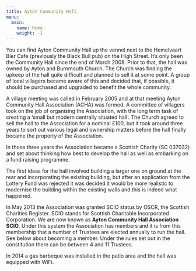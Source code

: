 ```yaml
---
title: Ayton Community Hall
menu:
  main:
    name: Home
    weight: -1
---
```



You can find Ayton Community Hall up the vennel next to the Hemelvaart Bier Cafe (previously the Black Bull pub) on the High Street. It’s only been the Community Hall since the end of March 2008. Prior to that, the hall was owned by Ayton and Burnmouth Church. The Church was finding the upkeep of the hall quite difficult and planned to sell it at some point. A group of local villagers became aware of this and decided that, if possible, it should be purchased and upgraded to benefit the whole community.

A village meeting was called in February 2005 and at that meeting Ayton Community Hall Association (ACHA) was formed. A committee of villagers took on the job of organising the Association, with the long term task of creating a ‘small but modern centrally situated hall’. The Church agreed to sell the hall to the Association for a nominal £100, but it took around three years to sort out various legal and ownership matters before the hall finally became the property of the Association.

In those three years the Association became a Scottish Charity (SC 037032) and set about thinking how best to develop the hall as well as embarking on a fund raising programme.

The first ideas for the hall involved building a larger one on ground at the rear and incorporating the existing building, but after an application from the Lottery Fund was rejected it was decided it would be more realistic to modernise the building within the existing walls and this is indeed what happened.

In May 2013 the Association was granted SCIO status by OSCR, the Scottish Charities Register. SCIO stands for Scottish Charitable Incorporated Corporation. We are now known as **Ayton Community Hall Association SCIO**. Under this system the Association has members and it is from this membership that a number of Trustees are elected annually to run the hall. See below about becoming a member. Under the rules set out in the constitution there can be between 4 and 11 Trustees.

In 2014 a gas barbeque was installed in the patio area and the hall was equipped with WiFi.
